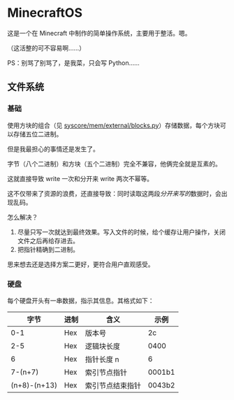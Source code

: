 # MinecraftOS

这是一个在 Minecraft 中制作的简单操作系统，主要用于整活。嗯。

（这活整的可不容易啊……）

PS：别骂了别骂了，是我菜，只会写 Python……

## 文件系统

### 基础

使用方块的组合（见 [syscore/mem/external/blocks.py](./syscore/mem/external/blocks.py)）存储数据，每个方块可以存储五位二进制。

但是我最担心的事情还是发生了。

字节（八个二进制）和方块（五个二进制）完全不兼容，他俩完全就是互素的。

这就直接导致 write 一次和分开来 write 两次不幂等。

这不仅带来了资源的浪费，还直接导致：同时读取这两段*分开来写的*数据时，会出现乱码。

怎么解决？

1. 尽量只写一次就达到最终效果。写入文件的时候，给个缓存让用户操作，关闭文件之后再给存进去。
2. 把指针精确到二进制。

思来想去还是选择方案二更好，更符合用户直观感受。

### 硬盘

每个硬盘开头有一串数据，指示其信息。其格式如下：

| 字节         | 进制 | 含义             | 示例   |
| ------------ | ---- | ---------------- | ------ |
| 0-1          | Hex  | 版本号           | 2c     |
| 2-5          | Hex  | 逻辑块长度       | 0400   |
| 6            | Hex  | 指针长度 n       | 6      |
| 7-(n+7)      | Hex  | 索引节点指针     | 0001b1 |
| (n+8)-(n+13) | Hex  | 索引节点结束指针 | 0043b2 |
